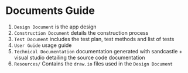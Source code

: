 # Documents Guide
1. `Design Document` is the app design
2. `Construction Document` details the construction process
3. `Test Document` includes the test plan, test methods and list of tests
4. `User Guide` usage guide
5. `Technical Documentation` documentation generated with sandcastle + visual studio detailing the source code documentation
6. `Resources/` Contains the `draw.io` files used in the `Design Document`
